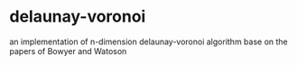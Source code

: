 delaunay-voronoi
================

an implementation of n-dimension delaunay-voronoi algorithm base on the papers of Bowyer and Watoson
